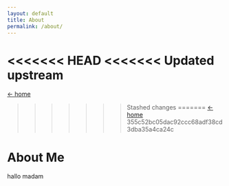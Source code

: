 ```yaml
---
layout: default
title: About
permalink: /about/
---
```

<<<<<<< HEAD
<<<<<<< Updated upstream
=======
<a href="{{ '/' | relative_url }}">&larr; home</a>
>>>>>>> Stashed changes
=======
<a href="{{ '/home/' | relative_url }}">&larr; home</a>
>>>>>>> 355c52bc05dac92ccc68adf38cd3dba35a4ca24c

# About Me
hallo madam